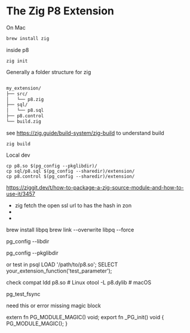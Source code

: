 # The Zig P8 Extension

On Mac 

```bash
brew install zig
```

inside p8

```
zig init
```

Generally a folder structure for zig

```bash

my_extension/
├── src/
│   └── p8.zig
├── sql/
│   └── p8.sql
├── p8.control
└── build.zig
```
see https://zig.guide/build-system/zig-build to understand build

```
zig build
```

Local dev

```
cp p8.so $(pg_config --pkglibdir)/
cp sql/p8.sql $(pg_config --sharedir)/extension/
cp p8.control $(pg_config --sharedir)/extension/
```


https://ziggit.dev/t/how-to-package-a-zig-source-module-and-how-to-use-it/3457


- zig fetch the open ssl url to has the hash in zon
- 
- 

brew install libpq
brew link --overwrite libpq --force

 
pg_config --libdir


pg_config --pkglibdir

or test in psql
LOAD '/path/to/p8.so';
SELECT your_extension_function('test_parameter');

check compat
ldd p8.so  # Linux
otool -L p8.dylib  # macOS

pg_test_fsync


need this or error missing magic block

extern fn PG_MODULE_MAGIC() void;
export fn _PG_init() void {
    PG_MODULE_MAGIC();
}
